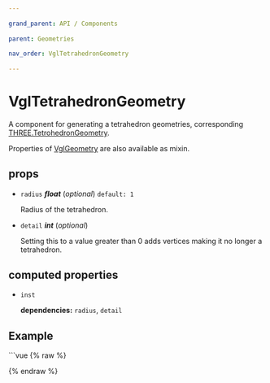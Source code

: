 ```yaml
---
          
grand_parent: API / Components
          
parent: Geometries
          
nav_order: VglTetrahedronGeometry
          
---
```

# VglTetrahedronGeometry 

A component for generating a tetrahedron geometries,
corresponding [THREE.TetrohedronGeometry](https://threejs.org/docs/index.html#api/geometries/TetrohedronGeometry).

Properties of [VglGeometry](../core/vgl-geometry) are also available as mixin. 

## props 

- `radius` ***float*** (*optional*) `default: 1` 

  Radius of the tetrahedron. 

- `detail` ***int*** (*optional*) 

  Setting this to a value greater than 0 adds vertices making it no longer a tetrahedron. 

## computed properties 

- `inst` 

   **dependencies:** `radius`, `detail` 



## Example
              
<div class="code-example"><div class="max-width-1-2">
                <vgl-tetrahedron-geometry-example class="aspect-1618-1000"></vgl-tetrahedron-geometry-example>
              
</div></div>
```vue
{% raw %}<template>
  <div>
    <vgl-renderer
      antialias
      camera="camera"
      scene="scene"
    >
      <vgl-scene name="scene">
        <vgl-tetrahedron-geometry
          name="geo"
          :radius="radius"
          :detail="detail"
        />
        <vgl-mesh-standard-material name="std" />
        <vgl-mesh
          geometry="geo"
          material="std"
        />
        <vgl-ambient-light color="#ffeecc" />
        <vgl-directional-light position="0 1 2" />
      </vgl-scene>
      <vgl-perspective-camera
        orbit-position="100 0.6 0.5"
        name="camera"
      />
    </vgl-renderer>
    <aside class="control-panel">
      <label>Radius<input
        v-model="radius"
        type="range"
      ></label>
      <label>Detail<input
        v-model="detail"
        type="range"
        max="10"
      ></label>
    </aside>
  </div>
</template>

<script>
export default {
  data: () => ({
    radius: 10,
    detail: 0,
  }),
};
</script>
{% endraw %}
```